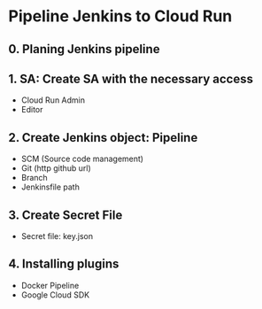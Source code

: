 # Pipeline Jenkins to Cloud Run

## 0. Planing Jenkins pipeline

## 1. SA: Create SA with the necessary access

- Cloud Run Admin
- Editor

## 2. Create Jenkins object: Pipeline

- SCM (Source code management)
- Git (http github url)
- Branch
- Jenkinsfile path

## 3. Create Secret File

- Secret file: key.json

## 4. Installing plugins

- Docker Pipeline
- Google Cloud SDK

